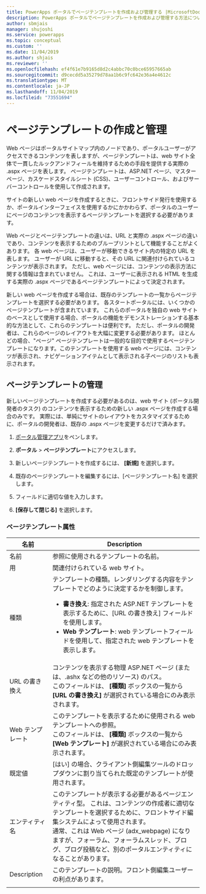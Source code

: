 ```yaml
---
title: PowerApps ポータルでページテンプレートを作成および管理する |MicrosoftDocs
description: PowerApps ポータルでページテンプレートを作成および管理する方法について説明します。
author: sbmjais
manager: shujoshi
ms.service: powerapps
ms.topic: conceptual
ms.custom: ''
ms.date: 11/04/2019
ms.author: shjais
ms.reviewer: ''
ms.openlocfilehash: ef4f61e7b9165d8d2c4abbc70c0bce65957665ab
ms.sourcegitcommit: d9cecdd5a35279d78aa1b6c9fc642e36a4e4612c
ms.translationtype: MT
ms.contentlocale: ja-JP
ms.lasthandoff: 11/04/2019
ms.locfileid: "73551694"
---
```

# <a name="create-and-manage-page-templates"></a>ページテンプレートの作成と管理

Web ページはポータルサイトマップ内のノードであり、ポータルユーザーがアクセスできるコンテンツを表しますが、ページテンプレートは、web サイト全体で一貫したルックアンドフィールを維持するための手段を提供する実際の .aspx ページを表します。 ページテンプレートは、ASP.NET ページ、マスターページ、カスケードスタイルシート (CSS)、ユーザーコントロール、およびサーバーコントロールを使用して作成されます。

サイトの新しい web ページを作成するときに、フロントサイド発行を使用するか、ポータルインターフェイスを使用するかにかかわらず、ポータルのユーザーにページのコンテンツを表示するページテンプレートを選択する必要があります。

Web ページとページテンプレートの違いは、URL と実際の .aspx ページの違いであり、コンテンツを表示するためのブループリントとして機能することがよくあります。 各 web ページは、ユーザーが移動できるサイト内の特定の URL を表します。 ユーザーが URL に移動すると、その URL に関連付けられているコンテンツが表示されます。 ただし、web ページには、コンテンツの表示方法に関する情報は含まれていません。  これは、ユーザーに表示される HTML を生成する実際の .aspx ページであるページテンプレートによって決定されます。

新しい web ページを作成する場合は、既存のテンプレートの一覧からページテンプレートを選択する必要があります。 各スタートポータルには、いくつかのページテンプレートが含まれています。 これらのポータルを独自の web サイトのベースとして使用する場合、ポータルの機能をデモンストレーションする基本的な方法として、これらのテンプレートは便利です。 ただし、ポータルの開発者は、これらのページのレイアウトを大幅に変更する必要があります。 ほとんどの場合、"ページ" ページテンプレートは一般的な目的で使用するページテンプレートになります。このテンプレートを使用する web ページには、コンテンツが表示され、ナビゲーションアイテムとして表示される子ページのリストも表示されます。

## <a name="manage-page-templates"></a>ページテンプレートの管理

新しいページテンプレートを作成する必要があるのは、web サイト (ポータル開発者のタスク) のコンテンツを表示するための新しい .aspx ページを作成する場合のみです。 実際には、単純にサイトのレイアウトをカスタマイズするために、ポータルの開発者は、既存の .aspx ページを変更するだけで済みます。

1. [ポータル管理アプリ](configure-portal.md)をペンします。

2. **ポータル** > **ページテンプレート**にアクセスします。

3. 新しいページテンプレートを作成するには、 **[新規]** を選択します。

4. 既存のページテンプレートを編集するには、[ページテンプレート名] を選択します。

5. フィールドに適切な値を入力します。

6. **[保存して閉じる]** を選択します。

### <a name="page-template-attributes"></a>ページテンプレート属性

|名前 |Description |
|-----|--------|
|名前    |参照に使用されるテンプレートの名前。   |
|用   |関連付けられている web サイト。   |
|種類   |テンプレートの種類。レンダリングする内容をテンプレートでどのように決定するかを制御します。<ul><li>**書き換え**: 指定された ASP.NET テンプレートを表示するために、[URL の書き換え] フィールドを使用します。</li><li>**Web テンプレート**: web テンプレートフィールドを使用して、指定された web テンプレートを表示します。</li></ul>   |
|URL の書き換え   |コンテンツを表示する物理 ASP.NET ページ (または、.ashx などの他のリソース) のパス。<br> このフィールドは、 **[種類]** ボックスの一覧から **[URL の書き換え]** が選択されている場合にのみ表示されます。 |
|Web テンプレート   |このテンプレートを表示するために使用される web テンプレートへの参照。<br>このフィールドは、 **[種類]** ボックスの一覧から **[Web テンプレート]** が選択されている場合にのみ表示されます。  |
|既定値   |[はい] の場合、クライアント側編集ツールのドロップダウンに割り当てられた既定のテンプレートが使用されます。   |
|エンティティ名   |このテンプレートが表示する必要があるページエンティティ型。 これは、コンテンツの作成者に適切なテンプレートを選択するために、フロントサイド編集システムによって使用されます。<br>通常、これは Web ページ (adx_webpage) になりますが、フォーラム、フォーラムスレッド、ブログ、ブログ投稿など、別のポータルエンティティになることがあります。   |
|Description  |このテンプレートの説明。フロント側編集ユーザーの利点があります。 |
|||

